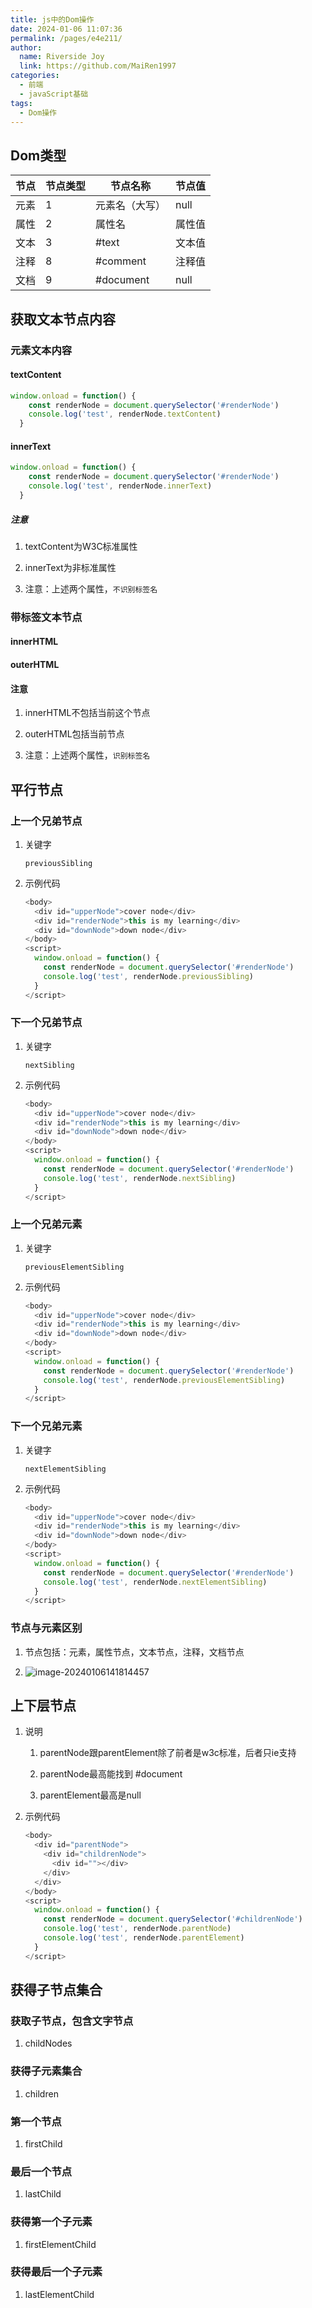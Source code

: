 ```yaml
---
title: js中的Dom操作
date: 2024-01-06 11:07:36
permalink: /pages/e4e211/
author:
  name: Riverside Joy
  link: https://github.com/MaiRen1997
categories:
  - 前端
  - javaScript基础
tags:
  - Dom操作
---
```


## Dom类型

| 节点 | 节点类型 | 节点名称       | 节点值 |
| ---- | -------- | -------------- | ------ |
| 元素 | 1        | 元素名（大写） | null   |
| 属性 | 2        | 属性名         | 属性值 |
| 文本 | 3        | #text          | 文本值 |
| 注释 | 8        | \#comment      | 注释值 |
| 文档 | 9        | \#document     | null   |

## 获取文本节点内容

### 元素文本内容

#### textContent

```js
window.onload = function() {
    const renderNode = document.querySelector('#renderNode')
    console.log('test', renderNode.textContent)
  }
```

#### innerText

```js
window.onload = function() {
    const renderNode = document.querySelector('#renderNode')
    console.log('test', renderNode.innerText) 
  }
```

##### 注意

1. textContent为W3C标准属性

2. innerText为非标准属性

3. 注意：上述两个属性，`不识别标签名`


### 带标签文本节点

#### innerHTML

#### outerHTML

#### 注意

1. innerHTML不包括当前这个节点

2. outerHTML包括当前节点

3. 注意：上述两个属性，`识别标签名`


## 平行节点

### 上一个兄弟节点

1. 关键字

   `previousSibling`

2. 示例代码

   ```js
   <body>
     <div id="upperNode">cover node</div>
     <div id="renderNode">this is my learning</div>
     <div id="downNode">down node</div>
   </body>
   <script>
     window.onload = function() {
       const renderNode = document.querySelector('#renderNode')
       console.log('test', renderNode.previousSibling)
     }
   </script>
   ```

### 下一个兄弟节点

1. 关键字

   `nextSibling`

2. 示例代码

   ```js
   <body>
     <div id="upperNode">cover node</div>
     <div id="renderNode">this is my learning</div>
     <div id="downNode">down node</div>
   </body>
   <script>
     window.onload = function() {
       const renderNode = document.querySelector('#renderNode')
       console.log('test', renderNode.nextSibling) 
     }
   </script>
   ```

### 上一个兄弟元素

1. 关键字

   `previousElementSibling`

2. 示例代码

   ```js
   <body>
     <div id="upperNode">cover node</div>
     <div id="renderNode">this is my learning</div>
     <div id="downNode">down node</div>
   </body>
   <script>
     window.onload = function() {
       const renderNode = document.querySelector('#renderNode')
       console.log('test', renderNode.previousElementSibling) 
     }
   </script>
   ```

### 下一个兄弟元素

1. 关键字

   `nextElementSibling`

2. 示例代码

   ```js
   <body>
     <div id="upperNode">cover node</div>
     <div id="renderNode">this is my learning</div>
     <div id="downNode">down node</div>
   </body>
   <script>
     window.onload = function() {
       const renderNode = document.querySelector('#renderNode')
       console.log('test', renderNode.nextElementSibling) 
     }
   </script>
   ```

### 节点与元素区别

1. 节点包括：元素，属性节点，文本节点，注释，文档节点

2. ![image-20240106141814457](https://cdn.jsdelivr.net/gh/MaiRen1997/mdPic/vueImg/202401061418572.png)

## 上下层节点

1. 说明

   1. parentNode跟parentElement除了前者是w3c标准，后者只ie支持

   2. parentNode最高能找到 #document

   3. parentElement最高是null

2. 示例代码

   ```js
   <body>
     <div id="parentNode">
       <div id="childrenNode">
         <div id=""></div>
       </div>
     </div>
   </body>
   <script>
     window.onload = function() {
       const renderNode = document.querySelector('#childrenNode')
       console.log('test', renderNode.parentNode)
       console.log('test', renderNode.parentElement)
     }
   </script>
   ```

## 获得子节点集合

### 获取子节点，包含文字节点

1. childNodes

### 获得子元素集合

1. children


### 第一个节点

1. firstChild


### 最后一个节点

1. lastChild


### 获得第一个子元素

1. firstElementChild


### 获得最后一个子元素

1. lastElementChild



